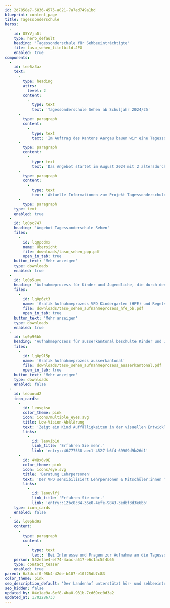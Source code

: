 ```yaml
---
id: 2d7858e7-6836-4575-a821-7a7ed749a1bd
blueprint: content_page
title: Tagessonderschule
heros:
  -
    id: O5YVjaDl
    type: hero_default
    heading: 'Tagessonderschule für Sehbeeinträchtigte'
    file: taso_sehen_titelbild.JPG
    enabled: true
components:
  -
    id: lee6z3az
    text:
      -
        type: heading
        attrs:
          level: 2
        content:
          -
            type: text
            text: 'Tagessonderschule Sehen ab Schuljahr 2024/25'
      -
        type: paragraph
        content:
          -
            type: text
            text: 'Im Auftrag des Kantons Aargau bauen wir eine Tagessonderschule für Kinder und Jugendliche mit Sehbeeinträchtigungen auf. Dadurch können betroffene Aargauer Kinder und Jugendliche wohnortnah eine Tagessonderschule besuchen. '
      -
        type: paragraph
        content:
          -
            type: text
            text: 'Das Angebot startet im August 2024 mit 2 altersdurchmischten Klassen (eine Klasse Zyklus 1-2, eine Klasse Zyklus 3, kein Kindergarten). '
      -
        type: paragraph
        content:
          -
            type: text
            text: 'Aktuelle Informationen zum Projekt Tagessonderschule Sehen sowie zum Aufnahmeprozess finden Sie in den unten aufgeführten Dokumenten.'
      -
        type: paragraph
    type: text
    enabled: true
  -
    id: lq0pc747
    heading: 'Angebot Tagessonderschule Sehen'
    files:
      -
        id: lq0pcdmx
        name: Übersicht
        file: downloads/taso_sehen_ppp.pdf
        open_in_tab: true
    button_text: 'Mehr anzeigen'
    type: downloads
    enabled: true
  -
    id: lq0p5uyu
    heading: 'Aufnahmeprozess für Kinder und Jugendliche, die durch den Visiopädagogischen Dienst begleitet werden'
    files:
      -
        id: lq0p6zt3
        name: 'Grafik Aufnahmeprozess VPD Kindergarten (HFE) und Regelschule (B&B)'
        file: downloads/taso_sehen_aufnahmeprozess_hfe_bb.pdf
        open_in_tab: true
    button_text: 'Mehr anzeigen'
    type: downloads
    enabled: true
  -
    id: lq0p95bk
    heading: 'Aufnahmeprozess für ausserkantonal beschulte Kinder und Jugendliche'
    files:
      -
        id: lq0p9l5p
        name: 'Grafik Aufnahmeprozess ausserkantonal'
        file: downloads/taso_sehen_aufnahmeprozess_ausserkantonal.pdf
        open_in_tab: true
    button_text: 'Mehr anzeigen'
    type: downloads
    enabled: false
  -
    id: leououd2
    icon_cards:
      -
        id: leovgkso
        color_theme: pink
        icon: icons/multiple_eyes.svg
        title: Low-Vision-Abklärung
        text: 'Zeigt ein Kind Auffälligkeiten in der visuellen Entwicklung oder Wahrnehmung, klärt der VPD ab, ob eine Sehbeeinträchtigung vorliegt.'
        links:
          -
            id: leovib10
            link_title: 'Erfahren Sie mehr.'
            link: 'entry::46777538-aec1-4527-b6f4-69909d9b26d1'
      -
        id: 4WBx6v9E
        color_theme: pink
        icon: icons/eye.svg
        title: 'Beratung Lehrpersonen'
        text: 'Der VPD sensibilisiert Lehrpersonen & Mitschüler:innen für die Bedürfnisse sehbeeinträchtigter Menschen.'
        links:
          -
            id: leouvlfj
            link_title: 'Erfahren Sie mehr.'
            link: 'entry::12bc0c34-36e0-4efe-9843-3edbf3d3e6bb'
    type: icon_cards
    enabled: false
  -
    id: lq0phd9a
    content:
      -
        type: paragraph
        content:
          -
            type: text
            text: 'Bei Interesse und Fragen zur Aufnahme an die Tagessonderschule Sehen stehe ich Ihnen gerne zur Verfügung.'
    person: 552efae4-ef74-4aac-a517-e6c1ac5f4b65
    type: contact_teaser
    enabled: true
parent: 6a3dccf0-98b4-42de-b107-e10f25db7c83
color_theme: pink
seo_description_default: 'Der Landenhof unterstützt hör- und sehbeeinträchtigte Kinder & Jugendliche in ihrem selbstbestimmten Leben durch Förderung ihrer Fähigkeiten & Entwicklung'
seo_hidden: false
updated_by: 04e1ae9a-6ef8-4ba0-931b-7cd69cc0d3a2
updated_at: 1702286733
---
```

